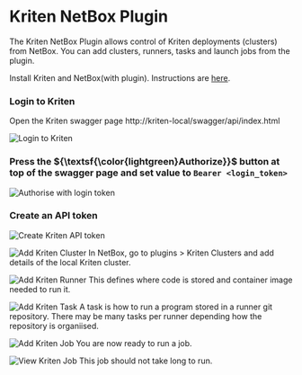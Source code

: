 # Kriten NetBox Plugin

The Kriten NetBox Plugin allows control of Kriten deployments (clusters) from NetBox. You can add clusters, runners, tasks and launch jobs from the plugin.

Install Kriten and NetBox(with plugin). Instructions are [here](INSTALL.md).

### Login to Kriten
Open the Kriten swagger page http://kriten-local/swagger/api/index.html

![Login to Kriten](images/kriten-login.png)

### Press the ${\textsf{\color{lightgreen}Authorize}}$ button at top of the swagger page and set value to ```Bearer <login_token>```

![Authorise with login token](images/kriten-authorise.png)

### Create an API token

![Create Kriten API token](images/kriten-api-token.png)

![Add Kriten Cluster](images/netbox-add-cluster.png)
In NetBox, go to plugins > Kriten Clusters and add details of the local Kriten cluster.

![Add Kriten Runner](images/netbox-add-runner.png)
This defines where code is stored and container image needed to run it.

![Add Kriten Task](images/netbox-add-task.png)
A task is how to run a program stored in a runner git repository. There may be many tasks per runner depending how the repository is organiised.

![Add Kriten Job](images/netbox-add-job.png)
You are now ready to run a job.

![View Kriten Job](images/netbox-view-job.png)
This job should not take long to run.
